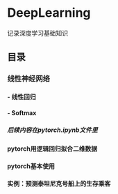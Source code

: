 # DeepLearning
记录深度学习基础知识

## 目录  
### 线性神经网络   
#### - 线性回归  
#### - Softmax  

##### 后续内容在pytorch.ipynb文件里

#### pytorch用逻辑回归拟合二维数据

#### pytorch基本使用

#### 实例：预测泰坦尼克号船上的生存乘客
